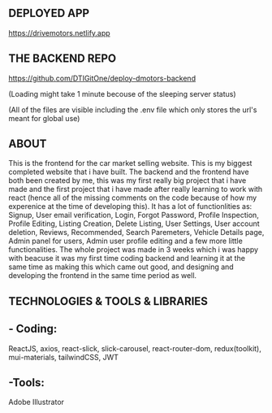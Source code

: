 ## DEPLOYED APP
https://drivemotors.netlify.app

## THE BACKEND REPO
https://github.com/DTIGitOne/deploy-dmotors-backend

(Loading might take 1 minute becouse of the sleeping server status)

(All of the files are visible including the .env file which only stores the url's meant for global use)

## ABOUT
This is the frontend for the car market selling website. This is my biggest completed website that i have built. The backend and the frontend have both been created by me, this was my first really big project that i have made and the first project that i have made after 
really learning to work with react (hence all of the missing comments on the code because of how my experenice at the time of developing this). It has a lot of functionlities as: Signup, User email verification, Login, Forgot Password, Profile Inspection, Profile Editing,
Listing Creation, Delete Listing, User Settings, User account deletion, Reviews, Recommended, Search Paremeters, Vehicle Details page, Admin panel for users, Admin user profile editing and a few more little functionalities. The whole project was made in 3 weeks which i was happy with beacuse it was my first time coding backend and learning it at the same time as making this which came out good, and designing and developing the frontend in the same time period as well.

## TECHNOLOGIES & TOOLS & LIBRARIES
## - Coding:
ReactJS, axios, react-slick, slick-carousel, react-router-dom, redux(toolkit), mui-materials, tailwindCSS, JWT

## -Tools:
Adobe Illustrator
